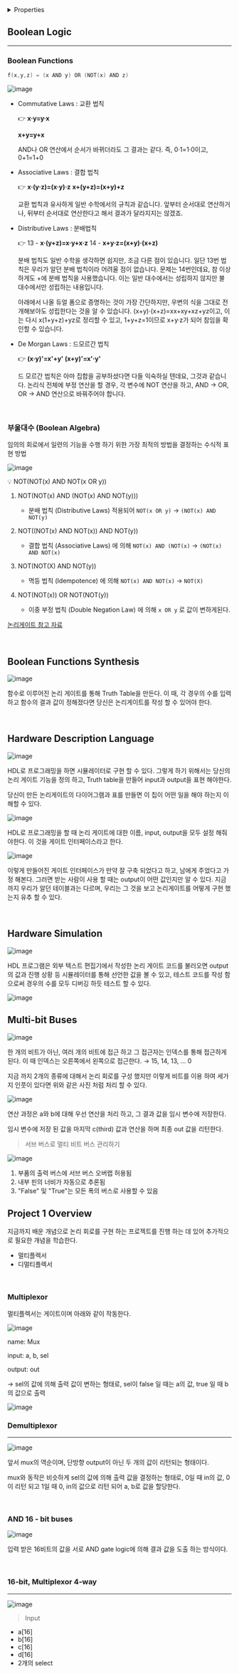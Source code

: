 
<details>

<summary>Properties</summary>

:pencil:2023.08.28

</details>

## Boolean Logic

---

### Boolean Functions

```c
f(x,y,z) = (x AND y) OR (NOT(x) AND z)
```

![image](../../statics/computer-architecture-images/chapter1_image0001.png)

- Commutative Laws : 교환 법칙
    
    👉 **x·y=y·x**
    
    **x+y=y+x**
    
    AND나 OR 연산에서 순서가 바뀌더라도 그 결과는 같다. 즉, 0·1=1·0이고, 0+1=1+0
    
    
- Associative Laws : 결합 법칙
    
    👉 **x·(y·z)=(x·y)·z**
    **x+(y+z)=(x+y)+z**
    
    교환 법칙과 유사하게 일반 수학에서의 규칙과 같습니다. 앞부터 순서대로 연산하거나, 뒤부터 순서대로 연산한다고 해서 결과가 달라지지는 않겠죠.
    
    
- Distributive Laws : 분배법칙
    
    👉 13 - **x·(y+z)=x·y+x·z**
    14 - **x+y·z=(x+y)·(x+z)**
    
    분배 법칙도 일반 수학을 생각하면 쉽지만, 조금 다른 점이 있습니다. 일단 13번 법칙은 우리가 알던 분배 법칙이라 어려울 점이 없습니다. 문제는 14번인데요, 참 이상하게도 +에 분배 법칙을 사용했습니다. 이는 일반 대수에서는 성립하지 않지만 불 대수에서만 성립하는 내용입니다.
    
    아래에서 나올 듀얼 폼으로 증명하는 것이 가장 간단하지만, 우변의 식을 그대로 전개해보아도 성립한다는 것을 알 수 있습니다. (x+y)·(x+z)=xx+xy+xz+yz이고, 이는 다시 x(1+y+z)+yz로 정리할 수 있고, 1+y+z=1이므로 x+y·z가 되어 참임을 확인할 수 있습니다.
    
    
- De Morgan Laws : 드모르간 법칙
    
    👉 **(x·y)'=x'+y'
    (x+y)'=x'·y'**
    
    드 모르간 법칙은 아마 집합을 공부하셨다면 다들 익숙하실 텐데요, 그것과 같습니다. 논리식 전체에 부정 연산을 할 경우, 각 변수에 NOT 연산을 하고, AND -> OR, OR -> AND 연산으로 바꿔주어야 합니다.
    
<br>

### 부울대수 (Boolean Algebra)

임의의 회로에서 일련의 기능을 수행 하기 위한 가장 최적의 방법을 결정하는 수식적 표현 방법

![image](../../statics/computer-architecture-images/chapter1_image0002.png)


💡 NOT(NOT(x) AND NOT(x OR y))

1. NOT(NOT(x) AND (NOT(x) AND NOT(y)))  
    - 분배 법칙 (Distributive Laws) 적용되어 `NOT(x OR y)` → `(NOT(x) AND NOT(y)`

2. NOT((NOT(x) AND NOT(x)) AND NOT(y))
    - 결합 법칙 (Associative Laws) 에 의해  `NOT(x) AND (NOT(x)` → `(NOT(x) AND NOT(x)`

3. NOT(NOT(X) AND NOT(y)) 
    - 멱등 법칙 (Idempotence) 에 의해 `NOT(x) AND NOT(x)` → `NOT(X)`

4. NOT(NOT(x)) OR NOT(NOT(y))
    - 이중 부정 법칙 (Double Negation Law) 에 의해 `x OR y` 로 값이 변하게된다.

[논리게이트 참고 자료](https://homubee.tistory.com/31)

<br>

## Boolean Functions Synthesis


![image](../../statics/computer-architecture-images/chapter1_image0002.png)

함수로 이루어진 논리 게이트를 통해 Truth Table을 만든다. 이 때, 각 경우의 수를 입력 하고 함수의 결과 값이 정해졌다면 당신은 논리게이트를 작성 할 수 있어야 한다.

<br>

## Hardware Description Language


![image](../../statics/computer-architecture-images/chapter1_image0005.png)

HDL로 프로그래밍을 하면 시뮬레이터로 구현 할 수 있다. 그렇게 하기 위해서는 당신의 논리 게이트 기능을 정의 하고, Truth table을 만들어 input과 output을 표현 해야한다.

당신이 만든 논리게이트의 다이어그램과 표를 만들면 이 칩이 어떤 일을 해야 하는지 이해할 수 있다.

![image](../../statics/computer-architecture-images/chapter1_image0006.png)

HDL로 프로그래밍을 할 때 논리 게이트에 대한 이름, input, output을 모두 설정 해줘야한다. 이 것을 게이트 인터페이스라고 한다.

![image](../../statics/computer-architecture-images/chapter1_image0007.png)

이렇게 만들어진 게이트 인터페이스가 만약 잘 구축 되었다고 하고, 남에게 주었다고 가정 해본다. 그러면 받는 사람이 사용 할 때는 output이 어떤 값인지만 알 수 있다. 지금까지 우리가 알던 테이블과는 다르며, 우리는 그 것을 보고 논리게이트를 어떻게 구현 했는지 유추 할 수 있다.

<br>

## Hardware Simulation

![image](../../statics/computer-architecture-images/chapter1_image0008.png)

HDL 프로그램은 외부 텍스트 편집기에서 작성한 논리 게이트 코드를 불러오면 output의 값과 진행 상황 등 시뮬레이터를 통해 선언한 값을 볼 수 있고, 테스트 코드를 작성 함으로써 경우의 수를 모두 디버깅 하듯 테스트 할 수 있다.

![image](../../statics/computer-architecture-images/chapter1_image0009.png)

## Multi-bit Buses

![image](../../statics/computer-architecture-images/chapter1_image0010.png)

한 개의 비트가 아닌, 여러 개의 비트에 접근 하고 그 접근자는 인덱스를 통해 접근하게 된다. 이 때 인덱스는 오른쪽에서 왼쪽으로 접근한다. → 15, 14, 13, … 0

지금 까지 2개의 종류에 대해서 논리 회로를 구성 했지만 이렇게 비트를 이용 하여 세가지 인풋이 있다면 위와 같은 사진 처럼 처리 할 수 있다.

![image](../../statics/computer-architecture-images/chapter1_image0011.png)

연산 과정은 a와 b에 대해 우선 연산을 처리 하고, 그 결과 값을 임시 변수에 저장한다.

임시 변수에 저장 된 값을 마지막 c(third) 값과 연산을 하며 최종 out 값을 리턴한다.


> 서브 버스로 멀티 비트 버스 관리하기
> 

![image](../../statics/computer-architecture-images/chapter1_image0012.png)

1. 부품의 출력 버스에 서브 버스 오버랩 허용됨
2. 내부 핀의 너비가 자동으로 추론됨
3. "False" 및 "True"는 모든 폭의 버스로 사용할 수 있음

## Project 1 Overview


지금까지 배운 개념으로 논리 회로를 구현 하는 프로젝트를 진행 하는 데 있어 추가적으로 필요한 개념을 학습한다.

- 멀티플렉서
- 디멀티플렉서

<br>

### Multiplexor


멀티플렉서는 게이트이며 아래와 같이 작동한다.

![image](../../statics/computer-architecture-images/chapter1_image0013.png)

name: Mux

input: a, b, sel 

output: out

→  sel의 값에 의해 출력 값이 변하는 형태로, sel이 false 일 때는 a의 값, true 일 때 b의 값으로 출력

![image](../../statics/computer-architecture-images/chapter1_image0014.png)

### Demultiplexor

---

![image](../../statics/computer-architecture-images/chapter1_image0015.png)

앞서 mux의 역순이며, 단방향 output이 아닌 두 개의 값이 리턴되는 형태이다.

mux와 동작은 비슷하게 sel의 값에 의해 출력 값을 결정하는 형태로, 0일 때 in의 값, 0이 리턴 되고 1일 때 0, in의 값으로 리턴 되어 a, b로 값을 할당한다.

<br>

### AND 16 - bit buses

![image](../../statics/computer-architecture-images/chapter1_image0016.png)

입력 받은 16비트의 값을 서로 AND gate logic에 의해 결과 값을 도출 하는 방식이다.

<br>

### 16-bit, Multiplexor 4-way

---

![image](../../statics/computer-architecture-images/chapter1_image0017.png)

> Input
> 
- a[16]
- b[16]
- c[16]
- d[16]
- 2개의 select
